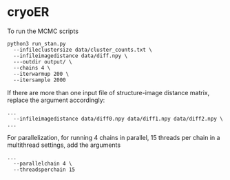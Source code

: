 # cryoER

To run the MCMC scripts
```
python3 run_stan.py
  --infileclustersize data/cluster_counts.txt \
  --infileimagedistance data/diff.npy \
  ---outdir output/ \
  --chains 4 \
  --iterwarmup 200 \
  --itersample 2000
```
If there are more than one input file of structure-image distance matrix, replace the argument accordingly:
```
...
  --infileimagedistance data/diff0.npy data/diff1.npy data/diff2.npy \
...
```
For parallelization, for running 4 chains in parallel, 15 threads per chain in a multithread settings, add the arguments
```
...
  --parallelchain 4 \
  --threadsperchain 15
```
